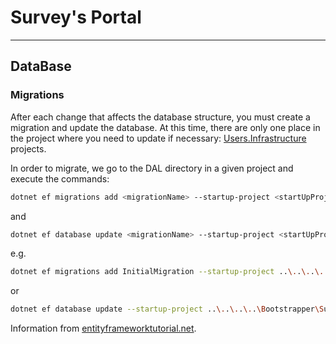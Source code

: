 Survey's Portal
================================
--------------------------------

## DataBase

### Migrations

<p>After each change that affects the database structure, you must create a migration and update the database.
At this time, there are only one place in the project where you need to update if necessary:
<ins>Users.Infrastructure</ins> projects.</p>
<p>In order to migrate, we go to the DAL directory in a given project and execute the commands:</p>

```bash
dotnet ef migrations add <migrationName> --startup-project <startUpProjectName> --project <proejctName> --context <contextName>
```

<p>and</p>

```bash
dotnet ef database update <migrationName> --startup-project <startUpProjectName> --project <proejctName> --context <contextName>
```

e.g.
```bash
dotnet ef migrations add InitialMigration --startup-project ..\..\..\..\Bootstrapper\SurveysPortal.Bootstrapper\CBST.Bootstrapper.csproj --project ..\..\SurveysPortal.Modules.Users.Infrastructure\SurveysPortal.Modules.Users.Infrastructure.csproj --context UsersDbContext
```
or
```bash
dotnet ef database update --startup-project ..\..\..\..\Bootstrapper\SurveysPortal.Bootstrapper\SurveysPortal.Bootstrapper.csproj --project ..\..\SurveysPortal.Modules.Users.Infrastructure\SurveysPortal.Modules.Users.Infrastructure.csproj --context UsersDbContext
```
Information from [entityframeworktutorial.net](https://www.entityframeworktutorial.net/efcore/cli-commands-for-ef-core-migration.aspx).
